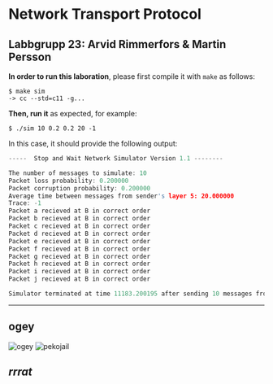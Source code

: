 # Network Transport Protocol
**Labbgrupp 23:**
Arvid Rimmerfors & Martin Persson
---

**In order to run this laboration**, please first compile it with `make` as follows:

```
$ make sim
-> cc --std=c11 -g...
```

**Then, run it** as expected, for example:
```
$ ./sim 10 0.2 0.2 20 -1
```

In this case, it should provide the following output:
```c
-----  Stop and Wait Network Simulator Version 1.1 --------

The number of messages to simulate: 10
Packet loss probability: 0.200000
Packet corruption probability: 0.200000
Average time between messages from sender's layer 5: 20.000000
Trace: -1
Packet a recieved at B in correct order
Packet b recieved at B in correct order
Packet c recieved at B in correct order
Packet d recieved at B in correct order
Packet e recieved at B in correct order
Packet f recieved at B in correct order
Packet g recieved at B in correct order
Packet h recieved at B in correct order
Packet i recieved at B in correct order
Packet j recieved at B in correct order

Simulator terminated at time 11183.200195 after sending 10 messages from layer 5
```
---

## ogey
![ogey](https://cdn.discordapp.com/attachments/951245109289181216/1071505357412769894/ogey_KYM_Stretched.png)
![pekojail](https://media.tenor.com/aTrK2swSHv8AAAAC/usada-pekora-hololive.gif)
## *rrrat*
